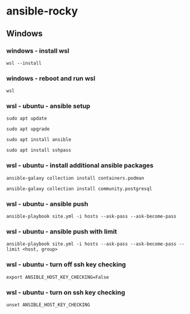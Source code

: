 # ansible-rocky
## Windows
### windows - install wsl
`wsl --install`

### windows - reboot and run wsl
`wsl`

### wsl - ubuntu - ansible setup
`sudo apt update`

`sudo apt upgrade`

`sudo apt install ansible`

`sudo apt install sshpass`

### wsl - ubuntu - install additional ansible packages
`ansible-galaxy collection install containers.podman`

`ansible-galaxy collection install community.postgresql`
### wsl - ubuntu - ansible push
`ansible-playbook site.yml -i hosts --ask-pass --ask-become-pass`
### wsl - ubuntu - ansible push with limit
`ansible-playbook site.yml -i hosts --ask-pass --ask-become-pass --limit <host, group>`
### wsl - ubuntu - turn off ssh key checking
`export ANSIBLE_HOST_KEY_CHECKING=False`
### wsl - ubuntu - turn on ssh key checking
`unset ANSIBLE_HOST_KEY_CHECKING`
